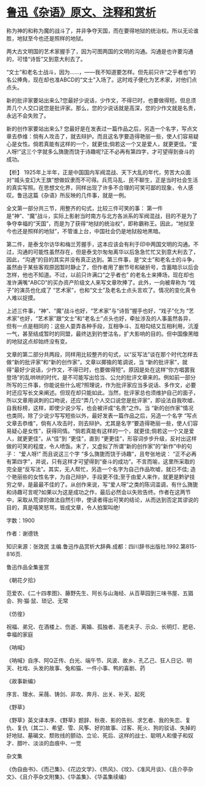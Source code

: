 # [鲁迅《杂语》原文、注释和赏析](https://www.vrrw.net/wx/9813.html)

称为神的和称为魔的战斗了，并非争夺天国，而在要得地狱的统治权。所以无论谁胜，地狱至今也还是照样的地狱。

两大古文明国的艺术家握手了，因为可图两国的文明的沟通。沟通是也许要沟通的，可惜“诗哲”又到意大利去了。

“文士”和老名士战斗，因为……，——我不知道要怎样。但先前只许“之乎者也”的名公捧角，现在却也准ABCD的“文士”入场了。这时戏子便化为艺术家，对他们点点头。

新的批评家要站出来么?您最好少说话，少作文，不得已时，也要做得短。但总须弄几个人交口说您是批评家。那么，您的少说话就是高深，您的少作文就是名贵，永远不会失败了。

新的创作家要站出来么? 您最好是在发表过一篇作品之后，另造一个名字，写点文章去恭维：倘有人攻击了，就去辩护。而且这名字要造得艳丽一些，使人们容易疑心是女性。倘若真能有这样的一个，就更佳;倘若这一个又是爱人，就更更佳。“爱人呀!”这三个字就多么旖旎而饶于诗趣呢?正不必再有第四字，才可望得到奋斗的成功。



【析】 1925年上半年，正是中国国内军阀混战、天下大乱的年代，劳苦大众面对“城头变幻大王旗”想做奴隶而不可得。兵荒马乱、民不聊生，正是当时社会生活的真实写照。在思想文化界，同样出现了许多不合理的可笑可鄙的现象，令人感叹。鲁迅这篇《杂语》所反映的几件事，就是一例。

全文第一部分共三节，用整齐的句式，比较三件可笑的事： 第一件是“神”、“魔”战斗，实际上影射当时南方与北方各派系的军阀混战，目的不是为了争夺幸福的“天国”，而是为了获得“地狱的统治权”，即称霸称王。因此，“地狱至今也还是照样的地狱”，不管谁上台，中国社会仍是地狱般地黑暗。

第二件，是泰戈尔访华和梅兰芳握手，这本应该会有利于印中两国文明的沟通。不过，沟通的可能性虽然存在，但是泰戈尔匆匆离华以后急急忙忙又到意大利去了，因此，“沟通”的目的其实并没有真正达到。第三件事，是“文士”和老名士的斗争，虽然由于某些客观原因暂时静止了，但作者用了删节号和破折号，含蓄暗示以后会怎样，他也不知道。不过，以前只许满口“之乎者也” 的老名士来捧场，现在却也准许满嘴“ABCD”的买办资产阶级文人来写文章吹捧了。此外，一向被卑称为 “戏子”的演员也化成了 “艺术家”，也和“文士”及老名士点头言欢了。情况的变化真令人难以捉摸。

上述三件事，“神”、“魔”战斗也好，“艺术家”与“诗哲”握手也好，“戏子”化为 “艺术家”也好，“艺术家”跟“文士”和“老名士”点头也好，牵扯涉及的人事虽然各异，但有一点是相同的：这些人耍弄各种手段，互相争斗、互相勾结又互相利用，沆瀣一气，甚至结成暂时的同盟，最终达到钓誉沽名，扩大影响的目的。但中国像黑暗的地狱这点却始终没有变。

文章的第二部分共两段，同样用比较整齐的句式，以“反写法”谈在那个时代怎样去做“新的批评家”和“新的创作家”。文章以揶揄的笔调说，当 “新的批评家”，就得“最好少说话，少作文，不得已时，也要做得短”。原因是处在这样“你方唱罢我登场”的乱哄哄的时代，是不可能写出恰当、公允的批评文章来的。例如前一部分所写的三件事，你能说些什么呢?照理说，作为批评家应当多说话、多作文，必要时还应写长文来阐述。但现在却只能如此。当然，批评家总也须维护自己的面子，所以文章用讽刺的口吻说，还应“弄几个人交口说您是批评家”，即设法自我吹嘘、自我标榜，这样，即使少说少写，也会被评成“名贵”之作。当 “新的创作家”情况也类同，除了少说少写写短些以外，最好发表一篇作品之后，另造一个名字 “写点文章去恭维”，倘有人攻击时，则去辩护。尤其是名字“要造得艳丽一些，使人们容易疑心是女性”，获得同情。“倘若真能有这样的一个，就更佳;倘若这一个又是爱人，就更更佳”。从“佳”到 “更佳”，直到 “更更佳”，形容词步步升级，反衬出这样做的可笑的程度，令人喷饭。末了，又虚拟了所谓“新的创作家”的“新作”中的句子： “爱人呀!” 而且说这三个字 “多么旖旎而饶于诗趣”，且夸张地说： “正不必再有第四字”，并说，只有这样才可望得到“奋斗的成功”。不言而喻，这里所采取的完全是“反写法”。其实，无人帮忙，另造一个名字为自己作品吹嘘，就已不佳; 造个艳丽些的女性名字，为自己辩护，手段更不佳;至于由爱人来作，就更是黔驴技穷之举，是最最不佳的了。从创作来说，写“爱人呀”之类的陈词滥调，有什么旖旎和诗趣可言呢?如果以为这是成功之作，最后必然会以失败告终。作者在这两节中，采取从荒谬的做法自然引申，使读者得出可笑的结论，从而达到否定其谬说的目的，真是嘻笑怒骂，皆成文章，令人拍案叫绝!

字数：1900

作者：谢德铣

知识来源：张效民 主编.鲁迅作品赏析大辞典.成都：四川辞书出版社.1992.第815-816页.

鲁迅作品全集鉴赏

《朝花夕拾》

范爱农、《二十四孝图》、藤野先生、阿长与山海经、从百草园到三味书屋、五猖会、狗·猫·鼠、琐记、无常

《仿徨》

祝福、弟兄、在酒楼上、伤逝、离婚、孤独者、高老夫子、示众、长明灯、肥皂、幸福的家庭

《呐喊》

《呐喊》自序、阿Q正传、白光、端午节、风波、故乡、孔乙己、狂人日记、明天、社戏、头发的故事、兔和猫、一件小事、鸭的喜剧、药

《故事新编》

序言、理水、采薇、铸剑、非攻、奔月、出关、补天、起死

《野草》

《野草》英文译本序、《野草》题辞、秋夜、影的告别、求乞者、我的失恋、复仇、复仇〔其二〕、希望、雪、风筝、好的故事、过客、死火、狗的驳诘、失掉的好地狱、墓碣文、颓败线的颤动、立论、死后、这样的战士、聪明人和傻子和奴才、腊叶、淡淡的血痕中、一觉

杂文集

《伪自由书》、《而己集》、《花边文学》、《热风》、《坟》、《准风月谈》、《且介亭杂文》、《且介亭杂文附集》、《华盖集》、《华盖集续编》

